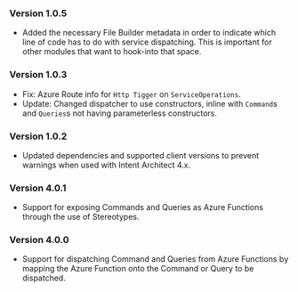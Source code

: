 ### Version 1.0.5

- Added the necessary File Builder metadata in order to indicate which line of code has to do with service dispatching. This is important for other modules that want to hook-into that space.

### Version 1.0.3

- Fix: Azure Route info for `Http Tigger` on `ServiceOperations`.
- Update: Changed dispatcher to use constructors, inline with `Command`s and `Queries`s not having parameterless constructors.

### Version 1.0.2

- Updated dependencies and supported client versions to prevent warnings when used with Intent Architect 4.x.

### Version 4.0.1

- Support for exposing Commands and Queries as Azure Functions through the use of Stereotypes.

### Version 4.0.0

- Support for dispatching Command and Queries from Azure Functions by mapping the Azure Function onto the Command or Query to be dispatched.